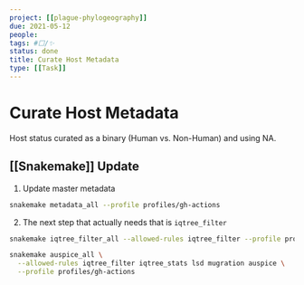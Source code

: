 ```yaml
---
project: [[plague-phylogeography]]
due: 2021-05-12
people:
tags: #⬜/✨  
status: done
title: Curate Host Metadata
type: [[Task]]
---
```


# Curate Host Metadata

Host status curated as a binary (Human vs. Non-Human) and using NA.

## [[Snakemake]] Update

1. Update master metadata
```bash
snakemake metadata_all --profile profiles/gh-actions
```


2. The next step that actually needs that is ```iqtree_filter```
```bash
snakemake iqtree_filter_all --allowed-rules iqtree_filter --profile profiles/gh-actions
```

```bash
snakemake auspice_all \
  --allowed-rules iqtree_filter iqtree_stats lsd mugration auspice \
  --profile profiles/gh-actions
```